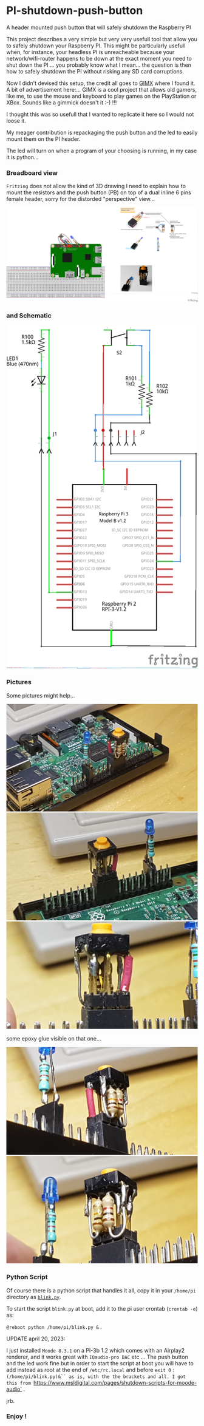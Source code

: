 # PI-shutdown-push-button
A header mounted push button that will safely shutdown the Raspberry PI

This project describes a very simple but very very usefull tool that allow you to safely shutdown your Raspberry PI. This might be particularly usefull when, for instance, your headless PI is unreacheable because your network/wifi-router happens to be down at the exact moment you need to shut down the PI ... you probably know what I mean... the question is then how to safely shutdown the PI without risking any SD card corruptions. 

Now I didn't devised this setup, the credit all goes to [GIMX](https://gimx.fr/wiki/index.php?title=RPi#Autostart_GIMX_at_boot_without_GUI) where I found it. A bit of advertisement here:... GIMX is a cool project that allows old gamers, like me, to use the mouse and keyboard to play games on the PlayStation or XBox. Sounds like a gimmick doesn't it :-) !!!

I thought this was so usefull that I wanted to replicate it here so I would not loose it. 

My meager contribution is repackaging the push button and the led to easily mount them on the PI header.

The led will turn on when a program of your choosing is running, in my case it is python...

### Breadboard view

`Fritzing` does not allow the kind of 3D drawing I need to explain how to mount the resistors and the push button (PB) on top of a dual inline 6 pins female header, sorry for the distorded "perspective" view...

![PI_header_BP_led](https://github.com/jeanrocco/PI-shutdown-push-button/blob/master/PI_Header_PB_LED_bb1.png)

### and Schematic

![schematic](https://github.com/jeanrocco/PI-shutdown-push-button/blob/master/PI_Header_PB_LED_schem.png)

### Pictures

Some pictures might help...

![picture1](https://github.com/jeanrocco/PI-shutdown-push-button/blob/master/20180928_173451.jpg)
![picture2](https://github.com/jeanrocco/PI-shutdown-push-button/blob/master/20180928_173256.jpg)
![picture3](https://github.com/jeanrocco/PI-shutdown-push-button/blob/master/20180928_173220.jpg)

some epoxy glue visible on that one...

![picture4](https://github.com/jeanrocco/PI-shutdown-push-button/blob/master/20180928_172805.jpg)
![picture5](https://github.com/jeanrocco/PI-shutdown-push-button/blob/master/20180928_172744.jpg)


### Python Script

Of course there is a python script that handles it all, copy it in your `/home/pi` directory as [`blink.py`](https://github.com/jeanrocco/PI-shutdown-push-button/blob/master/blink.py.github). 

To start the script `blink.py` at boot, add it to the pi user crontab (`crontab -e`) as:
  
  `@reboot python /home/pi/blink.py &` .
  
  UPDATE april 20, 2023:
  
  I just installed `Moode 8.3.1` on a PI-3b 1.2 which comes with an Airplay2 renderer, and it works great with `IQaudio-pro DAC` etc ... The push button and the led work fine but in order to start the script at boot you will have to add instead as root at the end of  `/etc/rc.local` and before `exit 0` : `(/home/pi/blink.py)&`` as is, with the the brackets and all. I got this from `https://www.msldigital.com/pages/shutdown-scripts-for-moode-audio` .
  
  jrb.
  

### Enjoy !
